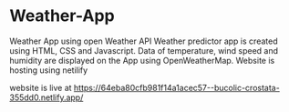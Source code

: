 # Weather-App
Weather App using open Weather API
Weather predictor app is created using HTML, CSS and Javascript.
Data of temperature, wind speed and humidity are displayed on the App using OpenWeatherMap.
Website is hosting using netilify

website is live at   https://64eba80cfb981f14a1acec57--bucolic-crostata-355dd0.netlify.app/
